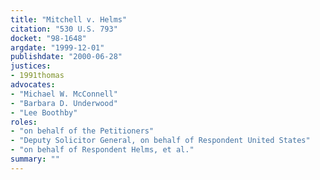 ```yaml
---
title: "Mitchell v. Helms"
citation: "530 U.S. 793"
docket: "98-1648"
argdate: "1999-12-01"
publishdate: "2000-06-28"
justices:
- 1991thomas
advocates:
- "Michael W. McConnell"
- "Barbara D. Underwood"
- "Lee Boothby"
roles:
- "on behalf of the Petitioners"
- "Deputy Solicitor General, on behalf of Respondent United States"
- "on behalf of Respondent Helms, et al."
summary: ""
---
```


